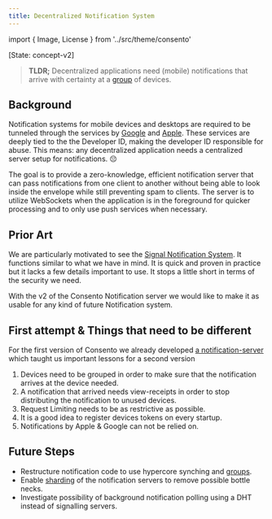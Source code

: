 ```yaml
---
title: Decentralized Notification System
---
```

import { Image, License } from '../src/theme/consento'

[State: concept-v2]

> **TLDR;** Decentralized applications need (mobile) notifications that arrive with certainty
> at a [group](./block_group) of devices.

## Background

Notification systems for mobile devices and desktops are required to be tunneled through the services
by [Google][GNS] and [Apple][INS]. These services are deeply tied to the the Developer ID, making the
developer ID responsible for abuse. This means: any decentralized application needs a centralized server
setup for notifications. :pensive:

The goal is to provide a zero-knowledge, efficient notification server that can pass notifications
from one client to another without being able to look inside the envelope while still preventing spam to
clients. The server is to utilize WebSockets when the application is in the foreground for quicker
processing and to only use push services when necessary.

[GNS]: https://developers.google.com/web/ilt/pwa/introduction-to-push-notifications
[INS]: https://developer.apple.com/library/archive/documentation/NetworkingInternet/Conceptual/RemoteNotificationsPG/APNSOverview.html#//apple_ref/doc/uid/TP40008194-CH8-SW1

## Prior Art

We are particularly motivated to see the [Signal Notification System][SNS]. It functions similar to what we have
in mind. It is quick and proven in practice but it lacks a few details important to use. It stops a little short
in terms of the security we need.

With the v2 of the Consento Notification server we would like to make it as usable for
any kind of future Notification system.

[SNS]: (https://github.com/signalapp/Signal-Server/tree/master/service/src/main/java/org/whispersystems/textsecuregcm/push).

## First attempt & Things that need to be different

For the first version of Consento we already developed [a notification-server](https://github.com/consento-org/notification-server/)
which taught us important lessons for a second version

1. Devices need to be grouped in order to make sure that the notification arrives at the device needed.
2. A notification that arrived needs view-receipts in order to stop distributing the notification to unused devices.
3. Request Limiting needs to be as restrictive as possible.
4. It is a good idea to register devices tokens on every startup.
5. Notifications by Apple & Google can not be relied on.

## Future Steps

- Restructure notification code to use hypercore synching and [groups](./block_group).
- Enable [sharding][sharding] of the notification servers to remove possible bottle necks.
- Investigate possibility of background notification polling using a DHT instead of signalling servers.

[sharding]: https://en.wikipedia.org/wiki/Shard_(database_architecture)

<License author="martin" license="CC-BY" year="2021"  />
